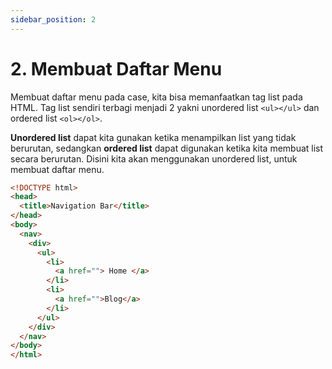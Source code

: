 ```yaml
---
sidebar_position: 2
---
```


# 2. Membuat Daftar Menu

Membuat daftar menu pada case, kita bisa memanfaatkan tag list pada HTML. Tag list sendiri terbagi menjadi 2 yakni unordered list `<ul></ul>` dan ordered list `<ol></ol>`.

**Unordered list** dapat kita gunakan ketika menampilkan list yang tidak berurutan, sedangkan **ordered list** dapat digunakan ketika kita membuat list secara berurutan. Disini kita akan menggunakan unordered list, untuk membuat daftar menu.

```html {8-15} title=index.html
<!DOCTYPE html>
<head>
  <title>Navigation Bar</title>
</head>
<body>
  <nav>
    <div>
      <ul>
        <li>
          <a href=""> Home </a>
        </li>
        <li>
          <a href="">Blog</a>
        </li>
      </ul>
    </div>
  </nav>
</body>
</html>
```
